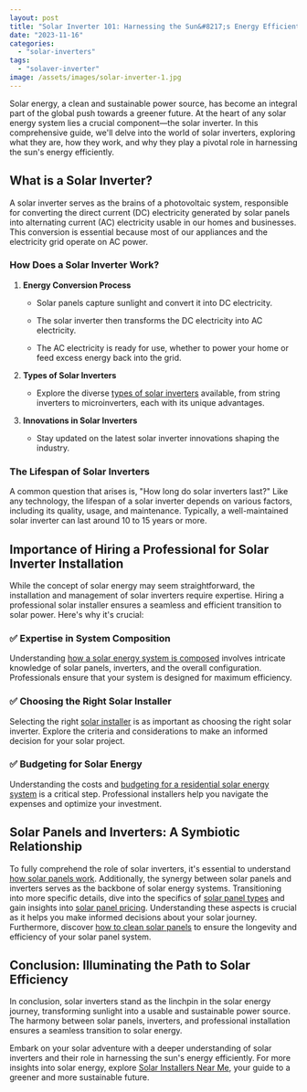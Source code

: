 ```yaml
---
layout: post
title: "Solar Inverter 101: Harnessing the Sun&#8217;s Energy Efficiently"
date: "2023-11-16"
categories: 
  - "solar-inverters"
tags: 
  - "solaver-inverter"
image: /assets/images/solar-inverter-1.jpg
---
```


Solar energy, a clean and sustainable power source, has become an integral part of the global push towards a greener future. At the heart of any solar energy system lies a crucial component—the solar inverter. In this comprehensive guide, we'll delve into the world of solar inverters, exploring what they are, how they work, and why they play a pivotal role in harnessing the sun's energy efficiently.

## What is a Solar Inverter?

A solar inverter serves as the brains of a photovoltaic system, responsible for converting the direct current (DC) electricity generated by solar panels into alternating current (AC) electricity usable in our homes and businesses. This conversion is essential because most of our appliances and the electricity grid operate on AC power.

### How Does a Solar Inverter Work?

1. **Energy Conversion Process**
    - Solar panels capture sunlight and convert it into DC electricity.
    
    - The solar inverter then transforms the DC electricity into AC electricity.
    
    - The AC electricity is ready for use, whether to power your home or feed excess energy back into the grid.

3. **Types of Solar Inverters**
    - Explore the diverse [types of solar inverters](/types-of-solar-inverters-choosing-the-right-one-for-your-pv-system/) available, from string inverters to microinverters, each with its unique advantages.

5. **Innovations in Solar Inverters**
    - Stay updated on the latest solar inverter innovations shaping the industry.

### The Lifespan of Solar Inverters

A common question that arises is, "How long do solar inverters last?" Like any technology, the lifespan of a solar inverter depends on various factors, including its quality, usage, and maintenance. Typically, a well-maintained solar inverter can last around 10 to 15 years or more.

## Importance of Hiring a Professional for Solar Inverter Installation

While the concept of solar energy may seem straightforward, the installation and management of solar inverters require expertise. Hiring a professional solar installer ensures a seamless and efficient transition to solar power. Here's why it's crucial:

### ✅ Expertise in System Composition

Understanding [how a solar energy system is composed](/how-is-a-solar-energy-system-composed/) involves intricate knowledge of solar panels, inverters, and the overall configuration. Professionals ensure that your system is designed for maximum efficiency.

### ✅ Choosing the Right Solar Installer

Selecting the right [solar installer](/how-to-choose-right-solar-installer/) is as important as choosing the right solar inverter. Explore the criteria and considerations to make an informed decision for your solar project.

### ✅ Budgeting for Solar Energy

Understanding the costs and [budgeting for a residential solar energy system](/understanding-the-costs-budgeting-for-a-residential-solar-energy-system/) is a critical step. Professional installers help you navigate the expenses and optimize your investment.

## Solar Panels and Inverters: A Symbiotic Relationship

To fully comprehend the role of solar inverters, it's essential to understand [how solar panels work](/how-do-solar-panels-work/). Additionally, the synergy between solar panels and inverters serves as the backbone of solar energy systems. Transitioning into more specific details, dive into the specifics of [solar panel types](/solar-panel-types/) and gain insights into [solar panel pricing](/solar-panel-pricing-guide-understanding-the-costs-of-going-solar/). Understanding these aspects is crucial as it helps you make informed decisions about your solar journey. Furthermore, discover [how to clean solar panels](/how-to-clean-solar-panels/) to ensure the longevity and efficiency of your solar panel system.

## Conclusion: Illuminating the Path to Solar Efficiency

In conclusion, solar inverters stand as the linchpin in the solar energy journey, transforming sunlight into a usable and sustainable power source. The harmony between solar panels, inverters, and professional installation ensures a seamless transition to solar energy.

Embark on your solar adventure with a deeper understanding of solar inverters and their role in harnessing the sun's energy efficiently. For more insights into solar energy, explore [Solar Installers Near Me](/), your guide to a greener and more sustainable future.
